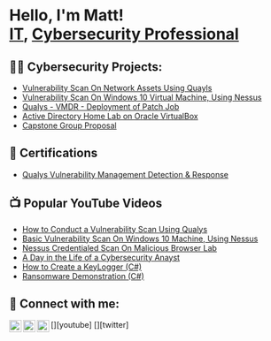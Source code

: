<h1>Hello, I'm Matt! <br/><a href="https://github.com/joshmadakor1">IT</a>, <a href="https://www.linkedin.com/in/joshmadakor/">Cybersecurity Professional</a>

<h2>👨‍💻 Cybersecurity Projects:</h2>
  
  - [Vulnerability Scan On Network Assets Using Quayls](https://github.com/Matlanta210/Quayls-VMDR-SCAN-LAB.1.MD/blob/main/README.md)
  - [Vulnerability Scan On Windows 10 Virtual Machine, Using Nessus](https://github.com/Matlanta210/Basic-Nessus-Vulnerability-Scan-on-Windows-10-Virtual-Machine-Host/blob/main/README.md)
  - [Qualys - VMDR - Deployment of Patch Job](https://github.com/Matlanta210/Qualys-VM-Deploy-Patch/blob/main/README.md)
  - [Active Directory Home Lab on Oracle VirtualBox](https://github.com/Matlanta210/Active-Directory-Lab/blob/main/README.md)
  - [Capstone Group Proposal](https://github.com/Matlanta210/Capstone-Group-Proposal/blob/main/README.md)


<h2>📃 Certifications</h2>

- [Qualys Vulnerability Management Detection & Response](https://imgur.com/a/DcuTno0)


<h2>📺 Popular YouTube Videos</h2>

- [How to Conduct a Vulnerability Scan Using Qualys](https://www.youtube.com/watch?v=VvNdzDEUpfU)
- [Basic Vulnerability Scan On Windows 10 Machine, Using Nessus](https://www.youtube.com/watch?v=YzUqbjk6TCo)
- [Nessus Credentialed Scan On Malicious Browser Lab](https://www.youtube.com/watch?v=feCKKUBmFUo)
- [A Day in the Life of a Cybersecurity Anayst](https://www.youtube.com/watch?v=uHy3oM7NnoU)
- [How to Create a KeyLogger (C#)](https://www.youtube.com/watch?v=N-L9hklSlNk)
- [Ransomware Demonstration (C#)](https://www.youtube.com/watch?v=OfvdQeh79s0)

<h2> 🤳 Connect with me:</h2>

[<img align="left" alt="JoshMadakor | YouTube" width="22px" src="https://cdn.jsdelivr.net/npm/simple-icons@v3/icons/youtube.svg" />][youtube]
[<img align="left" alt="JoshMadakor | Twitter" width="22px" src="https://cdn.jsdelivr.net/npm/simple-icons@v3/icons/twitter.svg" />][twitter]
[<img align="left" alt="JoshMadakor | LinkedIn" width="22px" src="https://cdn.jsdelivr.net/npm/simple-icons@v3/icons/linkedin.svg" />][linkedin]


[linkedin]: https://www.linkedin.com/in/matt-davis-5a9370253/

<!--
**joshmadakor1/joshmadakor1** is a ✨ _special_ ✨ repository because its `README.md` (this file) appears on your GitHub profile.

Here are some ideas to get you started:

- 🔭 I’m currently working on ...
- 🌱 I’m currently learning ...
- 👯 I’m looking to collaborate on ...
- 🤔 I’m looking for help with ...
- 💬 Ask me about ...
- 📫 How to reach me: ...
- 😄 Pronouns: ...
- ⚡ Fun fact: ...
-->
